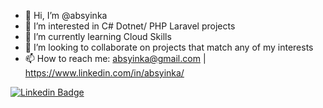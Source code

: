 - 👋 Hi, I’m @absyinka
- 👀 I’m interested in C# Dotnet/ PHP Laravel projects
- 🌱 I’m currently learning Cloud Skills
- 💞️ I’m looking to collaborate on projects that match any of my interests
- 📫 How to reach me: absyinka@gmail.com | https://www.linkedin.com/in/absyinka/

[![Linkedin Badge](https://img.shields.io/badge/-absyinka-blue?style=for-the-badge&logo=Linkedin&logoColor=white&link=https:/www.linkedin.com/in/absyinka/)](https://www.linkedin.com/in/absyinka/)
<!---
absyinka/absyinka is a ✨ special ✨ repository because its `README.md` (this file) appears on your GitHub profile.
You can click the Preview link to take a look at your changes.
--->
